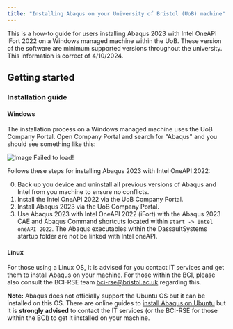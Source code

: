 ```yaml
---
title: "Installing Abaqus on your University of Bristol (UoB) machine"
---
```


This is a how-to guide for users installing Abaqus 2023 with Intel OneAPI iFort 2022 on a Windows managed machine within the UoB. These version of the software are minimum supported versions throughout the university. This information is correct of 4/10/2024.

## Getting started 

### Installation guide

#### Windows

The installation process on a Windows managed machine uses the UoB Company Portal. Open Company Portal and search for "Abaqus" and you should see something like this:

![Image Failed to load!](Company-Portal-Abaqus.png) 

Follows these steps for installing Abaqus 2023 with Intel OneAPI 2022:

0. Back up you device and uninstall all previous versions of Abaqus and Intel from you machine to ensure no conflicts.
1. Install the Intel OneAPI 2022 via the UoB Company Portal.
2. Install Abaqus 2023 via the UoB Company Portal.
3. Use Abaqus 2023 with Intel OneAPI 2022 (iFort) with the Abaqus 2023 CAE and Abaqus Command shortcuts located within `start -> Intel oneAPI 2022`. The Abaqus executables within the DassaultSystems startup folder are not be linked with Intel oneAPI.

#### Linux

For those using a Linux OS, It is advised for you contact IT services and get them to install Abaqus on your machine. For those within the BCI, please also consult the BCI-RSE team [bci-rse@bristol.ac.uk](mailto:bci-rse@bristol.ac.uk) regarding this. 

**Note:** Abaqus does not officially support the Ubuntu OS but it can be installed on this OS. There are online guides to [install Abaqus on Ubuntu](https://github.com/franaudo/abaqus-ubuntu) but it is **strongly advised** to contact the IT services (or the BCI-RSE for those within the BCI) to get it installed on your machine.



